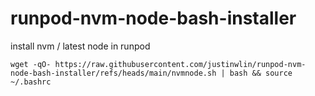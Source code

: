 # runpod-nvm-node-bash-installer
install nvm / latest node in runpod

```
wget -qO- https://raw.githubusercontent.com/justinwlin/runpod-nvm-node-bash-installer/refs/heads/main/nvmnode.sh | bash && source ~/.bashrc
